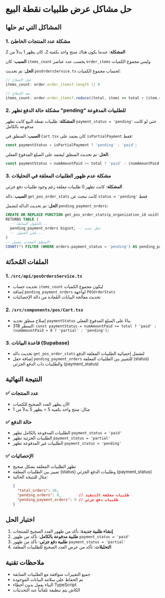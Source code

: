 # حل مشاكل عرض طلبيات نقطة البيع

## المشاكل التي تم حلها

### 1. مشكلة عدد المنتجات الخاطئ
**المشكلة**: عندما يكون هناك منتج واحد بكمية 2، كان يظهر 1 بدلاً من 2

**السبب**: كان `items_count` يحسب عدد عناصر `order_items` وليس مجموع الكميات

**الحل**: تم تحديث `posOrdersService.ts` لحساب مجموع الكميات:
```typescript
// قبل الإصلاح
items_count: order.order_items?.length || 0

// بعد الإصلاح  
items_count: order.order_items?.reduce((total, item) => total + (item.quantity || 0), 0) || 0
```

### 2. مشكلة حالة الدفع تظهر "pending" للطلبيات المدفوعة
**المشكلة**: طلبيات نقطة البيع كانت تظهر `payment_status = 'pending'` حتى لو كانت مدفوعة بالكامل

**السبب**: المنطق في `Cart.tsx` كان يعتمد على `isPartialPayment` فقط:
```typescript
const paymentStatus = isPartialPayment ? 'pending' : 'paid';
```

**الحل**: تم تحديث المنطق ليعتمد على المبلغ المدفوع الفعلي:
```typescript
const paymentStatus = numAmountPaid >= total ? 'paid' : (numAmountPaid > 0 ? 'partial' : 'pending');
```

### 3. مشكلة عدم ظهور الطلبيات المعلقة في التحليلات
**المشكلة**: كانت تظهر 0 طلبيات معلقة رغم وجود طلبيات دفع جزئي

**السبب**: دالة `get_pos_order_stats` كانت تبحث عن `status = 'pending'` فقط

**الحل**: تم تحديث الدالة لتشمل `pending_payment_orders`:
```sql
CREATE OR REPLACE FUNCTION get_pos_order_stats(p_organization_id uuid)
RETURNS TABLE (
  -- الحقول السابقة...
  pending_payment_orders bigint, -- حقل جديد
  -- باقي الحقول...
)
-- المنطق المحدث يشمل:
COUNT(*) FILTER (WHERE orders.payment_status = 'pending') AS pending_payment_orders
```

## الملفات المُحدّثة

### 1. `/src/api/posOrdersService.ts`
- تحديث حساب `items_count` ليكون مجموع الكميات
- إضافة `pending_payment_orders` لواجهة `POSOrderStats`
- تحديث معالجة البيانات المُعادة من دالة الإحصائيات

### 2. `/src/components/pos/Cart.tsx`
- إصلاح منطق تحديد `paymentStatus` بناءً على المبلغ المدفوع الفعلي
- السطر 318: `const paymentStatus = numAmountPaid >= total ? 'paid' : (numAmountPaid > 0 ? 'partial' : 'pending');`

### 3. قاعدة البيانات (Supabase)
- تحديث دالة `get_pos_order_stats` لتشمل إحصائية الطلبيات المعلقة الدفع
- إضافة حقل `pending_payment_orders` للتمييز بين الطلبيات المعلقة (status) والطلبيات ذات الدفع الجزئي (payment_status)

## النتيجة النهائية

### ✅ عدد المنتجات
- الآن يظهر العدد الصحيح للكميات
- مثال: منتج واحد بكمية 5 = يظهر 5 بدلاً من 1

### ✅ حالة الدفع  
- الطلبيات المدفوعة بالكامل تظهر `payment_status = 'paid'`
- الطلبيات الجزئية تظهر `payment_status = 'partial'`
- الطلبيات غير المدفوعة تظهر `payment_status = 'pending'`

### ✅ الإحصائيات
- تظهر الطلبيات المعلقة بشكل صحيح
- تمييز بين الطلبيات المعلقة (status) وطلبيات الدفع الجزئي (payment_status)
- مثال للنتيجة الحالية:
  ```json
  {
    "total_orders": 26,
    "pending_orders": 0,        // طلبيات معلقة التنفيذ
    "pending_payment_orders": 6 // طلبيات دفع جزئي
  }
  ```

## اختبار الحل

1. **إنشاء طلبية جديدة**: تأكد من ظهور العدد الصحيح للمنتجات
2. **طلبية مدفوعة بالكامل**: تأكد من ظهور `payment_status = 'paid'`
3. **طلبية دفع جزئي**: تأكد من ظهور `payment_status = 'partial'`
4. **التحليلات**: تأكد من عرض العدد الصحيح للطلبيات المعلقة

## ملاحظات تقنية

- جميع التغييرات متوافقة مع الطلبيات السابقة
- تم الحفاظ على سلامة البيانات الموجودة  
- البناء يعمل بدون أخطاء TypeScript
- الكاش يتم تنظيفه تلقائياً عند التحديثات